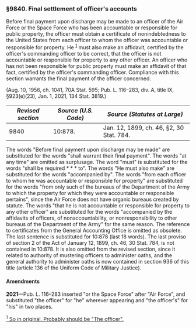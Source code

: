 ### §9840. Final settlement of officer's accounts ###

Before final payment upon discharge may be made to an officer of the Air Force or the Space Force who has been accountable or responsible for public property, the officer must obtain a certificate of nonindebtedness to the United States from each officer to whom the officer was accountable or responsible for property. He <sup><a href="#9840_1_target" name="9840_1">1</a></sup> must also make an affidavit, certified by the officer's commanding officer to be correct, that the officer is not accountable or responsible for property to any other officer. An officer who has not been responsible for public property must make an affidavit of that fact, certified by the officer's commanding officer. Compliance with this section warrants the final payment of the officer concerned.

(Aug. 10, 1956, ch. 1041, 70A Stat. 595; Pub. L. 116–283, div. A, title IX, §923(e)(23), Jan. 1, 2021, 134 Stat. 3819.)

|*Revised section*|*Source (U.S. Code)*|      *Source (Statutes at Large)*      |
|-----------------|--------------------|----------------------------------------|
|      9840       |      10:878.       |Jan. 12, 1899, ch. 46, §2, 30 Stat. 784.|

The words "Before final payment upon discharge may be made" are substituted for the words "shall warrant their final payment". The words "at any time" are omitted as surplusage. The word "must" is substituted for the words "shall be required \* \* \* to". The words "He must also make" are substituted for the words "accompanied by". The words "from each officer to whom he was accountable or responsible for property" are substituted for the words "from only such of the bureaus of the Department of the Army to which the property for which they were accountable or responsible pertains", since the Air Force does not have organic bureaus created by statute. The words "that he is not accountable or responsible for property to any other officer" are substituted for the words "accompanied by the affidavits of officers, of nonaccountability, or nonresponsibility to other bureaus of the Department of the Army" for the same reason. The reference to certificates from the General Accounting Office is omitted as obsolete. The last sentence is substituted for 10:878 (last 18 words). The last proviso of section 2 of the Act of January 12, 1899, ch. 46, 30 Stat. 784, is not contained in 10:878. It is also omitted from the revised section, since it related to authority of mustering officers to administer oaths, and the general authority to administer oaths is now contained in section 936 of this title (article 136 of the Uniform Code of Military Justice).

#### Amendments ####

**2021**—Pub. L. 116–283 inserted "or the Space Force" after "Air Force", and substituted "the officer" for "he" wherever appearing and "the officer's" for "his" in two places.

[<sup>1</sup> So in original. Probably should be "The officer".](#9840_1)